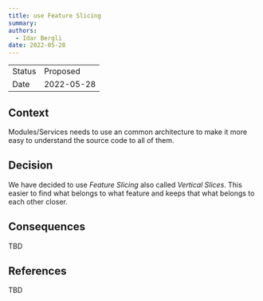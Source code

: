 ```yaml
---
title: use Feature Slicing
summary:
authors:
  - Idar Bergli
date: 2022-05-28
---
```


|        |            |
|--------|------------|
| Status | Proposed   |
| Date   | 2022-05-28 |

## Context

Modules/Services needs to use an common architecture to make it more easy to understand the source code to all of them.

## Decision

We have decided to use _Feature Slicing_ also called _Vertical Slices_. This easier to find what belongs to what feature and keeps that what belongs to each other closer.

## Consequences

TBD

## References

TBD
